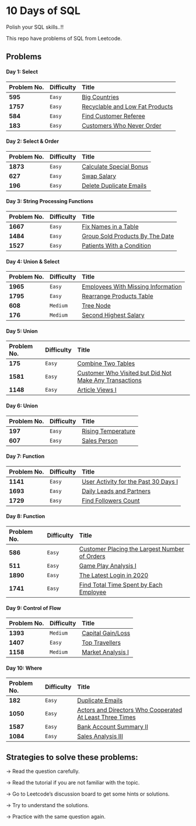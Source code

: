 
# 10 Days of SQL

Polish your SQL skills..!!

This repo have problems of SQL from Leetcode.
## Problems

#### Day 1: Select

| Problem No. | Difficulty | Title             |
| :-------- | :------- | :-------------------------------- |
| **595** | `Easy` | [Big Countries](https://leetcode.com/problems/big-countries/) |
| **1757** | `Easy` | [Recyclable and Low Fat Products](https://leetcode.com/problems/recyclable-and-low-fat-products/) |
| **584** | `Easy` | [Find Customer Referee](https://leetcode.com/problems/find-customer-referee/) |
| **183** | `Easy` | [Customers Who Never Order](https://leetcode.com/problems/customers-who-never-order/) |

#### Day 2: Select & Order

| Problem No. | Difficulty | Title             |
| :-------- | :------- | :-------------------------------- |
| **1873**     | `Easy` | [Calculate Special Bonus](https://leetcode.com/problems/calculate-special-bonus/) |
| **627**      | `Easy` | [Swap Salary](https://leetcode.com/problems/swap-salary/) |
| **196**      | `Easy` | [Delete Duplicate Emails](https://leetcode.com/problems/delete-duplicate-emails/) |

#### Day 3: String Processing Functions

| Problem No. | Difficulty | Title             |
| :-------- | :------- | :-------------------------------- |
| **1667**      | `Easy` | [Fix Names in a Table](https://leetcode.com/problems/fix-names-in-a-table/) |
| **1484**      | `Easy` | [Group Sold Products By The Date](https://leetcode.com/problems/group-sold-products-by-the-date/) |
| **1527**      | `Easy` | [Patients With a Condition](https://leetcode.com/problems/patients-with-a-condition/) |

#### Day 4: Union & Select

| Problem No. | Difficulty | Title             |
| :-------- | :------- | :-------------------------------- |
| **1965**      | `Easy` | [Employees With Missing Information](https://leetcode.com/problems/employees-with-missing-information/) |
| **1795**      | `Easy` | [Rearrange Products Table](https://leetcode.com/problems/rearrange-products-table/) |
| **608**      | `Medium` | [Tree Node](https://leetcode.com/problems/tree-node/) |
| **176**      | `Medium` | [Second Highest Salary](https://leetcode.com/problems/second-highest-salary/) |

#### Day 5: Union

| Problem No. | Difficulty | Title             |
| :-------- | :------- | :-------------------------------- |
| **175**      | `Easy` | [Combine Two Tables](https://leetcode.com/problems/combine-two-tables/) |
| **1581**      | `Easy` | [Customer Who Visited but Did Not Make Any Transactions](https://leetcode.com/problems/customer-who-visited-but-did-not-make-any-transactions/) |
| **1148**      | `Easy` | [Article Views I](https://leetcode.com/problems/article-views-i/) |

#### Day 6: Union

| Problem No. | Difficulty | Title             |
| :-------- | :------- | :-------------------------------- |
| **197**      | `Easy` | [Rising Temperature](https://leetcode.com/problems/rising-temperature/) |
| **607**      | `Easy` | [Sales Person](https://leetcode.com/problems/sales-person/) |

#### Day 7: Function

| Problem No. | Difficulty | Title             |
| :-------- | :------- | :-------------------------------- |
| **1141**      | `Easy` | [User Activity for the Past 30 Days I](https://leetcode.com/problems/user-activity-for-the-past-30-days-i/) |
| **1693**      | `Easy` | [Daily Leads and Partners](https://leetcode.com/problems/daily-leads-and-partners/) |
| **1729**      | `Easy` | [Find Followers Count](https://leetcode.com/problems/find-followers-count/) |

#### Day 8: Function

| Problem No. | Difficulty | Title             |
| :-------- | :------- | :-------------------------------- |
| **586**      | `Easy` | [Customer Placing the Largest Number of Orders](https://leetcode.com/problems/customer-placing-the-largest-number-of-orders/) |
| **511**      | `Easy` | [Game Play Analysis I](https://leetcode.com/problems/game-play-analysis-i/) |
| **1890**      | `Easy` | [The Latest Login in 2020](https://leetcode.com/problems/the-latest-login-in-2020/) |
| **1741**      | `Easy` | [Find Total Time Spent by Each Employee](https://leetcode.com/problems/find-total-time-spent-by-each-employee/) |

#### Day 9: Control of Flow

| Problem No. | Difficulty | Title             |
| :-------- | :------- | :-------------------------------- |
| **1393**      | `Medium` | [Capital Gain/Loss](https://leetcode.com/problems/capital-gainloss/) |
| **1407**      | `Easy` | [Top Travellers](https://leetcode.com/problems/top-travellers/) |
| **1158**      | `Medium` | [Market Analysis I](https://leetcode.com/problems/market-analysis-i/) |

#### Day 10: Where

| Problem No. | Difficulty | Title             |
| :-------- | :------- | :-------------------------------- |
| **182**      | `Easy` | [Duplicate Emails](https://leetcode.com/problems/duplicate-emails/) |
| **1050**      | `Easy` | [Actors and Directors Who Cooperated At Least Three Times](https://leetcode.com/problems/actors-and-directors-who-cooperated-at-least-three-times/) |
| **1587**      | `Easy` | [Bank Account Summary II](https://leetcode.com/problems/bank-account-summary-ii/) |
| **1084**      | `Easy` | [Sales Analysis III](https://leetcode.com/problems/sales-analysis-iii/) |

## Strategies to solve these problems:

-> Read the question carefully.

-> Read the tutorial if you are not familiar with the topic.

-> Go to Leetcode’s discussion board to get some hints or solutions.

-> Try to understand the solutions.

-> Practice with the same question again.